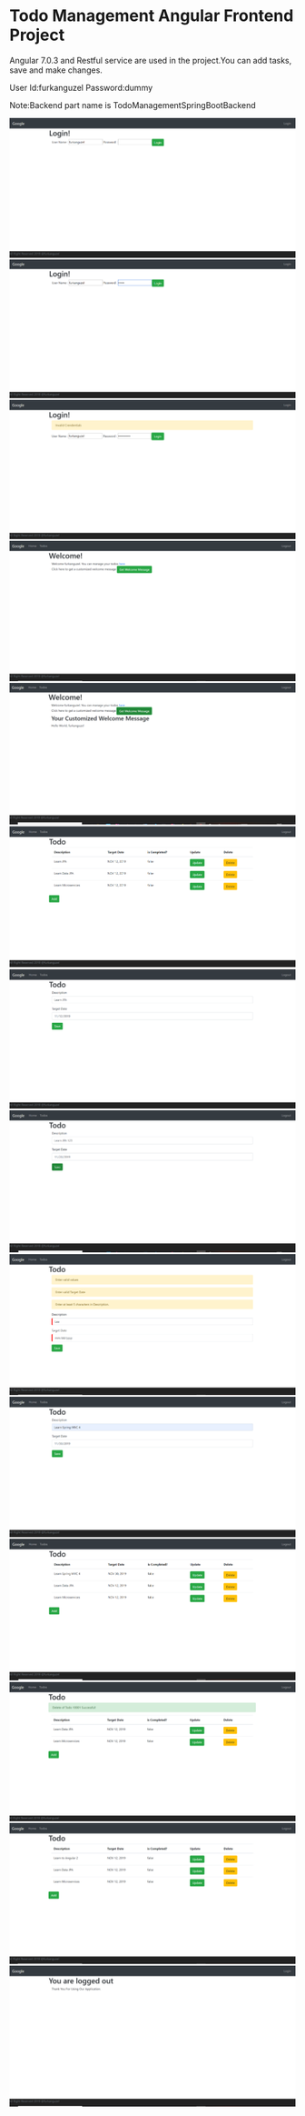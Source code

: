 # Todo Management Angular Frontend Project 

Angular 7.0.3 and Restful service are used in the project.You can add tasks, save and make changes.

User Id:furkanguzel Password:dummy

Note:Backend part name is TodoManagementSpringBootBackend

![](https://github.com/furkanguzel/TodoManagementAngularFrontend/blob/master/images/1.png)
![](https://github.com/furkanguzel/TodoManagementAngularFrontend/blob/master/images/2.png)
![](https://github.com/furkanguzel/TodoManagementAngularFrontend/blob/master/images/3.png)
![](https://github.com/furkanguzel/TodoManagementAngularFrontend/blob/master/images/4.png)
![](https://github.com/furkanguzel/TodoManagementAngularFrontend/blob/master/images/5.png)
![](https://github.com/furkanguzel/TodoManagementAngularFrontend/blob/master/images/6.png)
![](https://github.com/furkanguzel/TodoManagementAngularFrontend/blob/master/images/7.png)
![](https://github.com/furkanguzel/TodoManagementAngularFrontend/blob/master/images/8.png)
![](https://github.com/furkanguzel/TodoManagementAngularFrontend/blob/master/images/9.png)
![](https://github.com/furkanguzel/TodoManagementAngularFrontend/blob/master/images/10.png)
![](https://github.com/furkanguzel/TodoManagementAngularFrontend/blob/master/images/11.png)
![](https://github.com/furkanguzel/TodoManagementAngularFrontend/blob/master/images/12.png)
![](https://github.com/furkanguzel/TodoManagementAngularFrontend/blob/master/images/13.png)
![](https://github.com/furkanguzel/TodoManagementAngularFrontend/blob/master/images/14.png)
